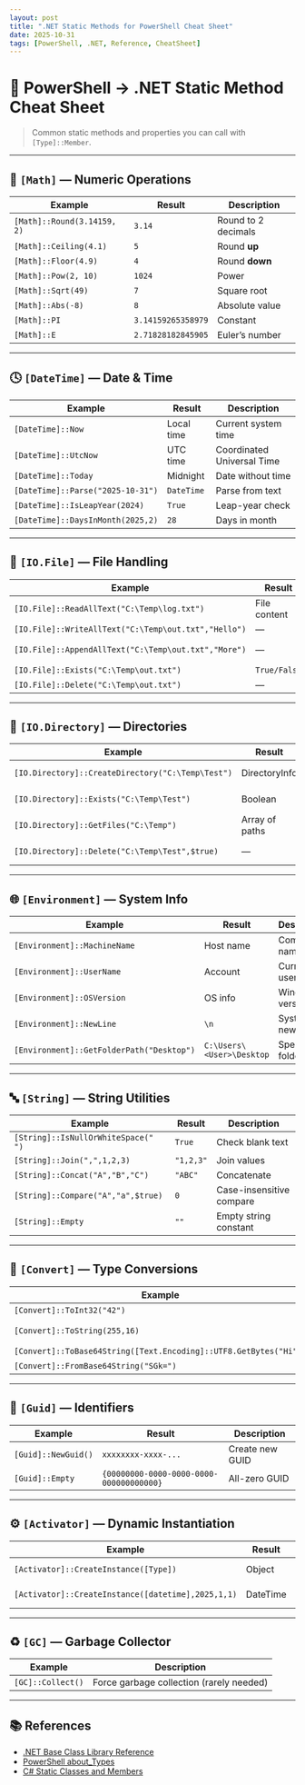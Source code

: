 ```yaml
---
layout: post
title: ".NET Static Methods for PowerShell Cheat Sheet"
date: 2025-10-31
tags: [PowerShell, .NET, Reference, CheatSheet]
---
```


# 🧩 PowerShell → .NET Static Method Cheat Sheet

> Common static methods and properties you can call with `[Type]::Member`.

---

## 🧮 `[Math]` — Numeric Operations

| Example | Result | Description |
|----------|---------|-------------|
| `[Math]::Round(3.14159, 2)` | `3.14` | Round to 2 decimals |
| `[Math]::Ceiling(4.1)` | `5` | Round **up** |
| `[Math]::Floor(4.9)` | `4` | Round **down** |
| `[Math]::Pow(2, 10)` | `1024` | Power |
| `[Math]::Sqrt(49)` | `7` | Square root |
| `[Math]::Abs(-8)` | `8` | Absolute value |
| `[Math]::PI` | `3.14159265358979` | Constant |
| `[Math]::E` | `2.71828182845905` | Euler’s number |

---

## 🕓 `[DateTime]` — Date & Time

| Example | Result | Description |
|----------|---------|-------------|
| `[DateTime]::Now` | Local time | Current system time |
| `[DateTime]::UtcNow` | UTC time | Coordinated Universal Time |
| `[DateTime]::Today` | Midnight | Date without time |
| `[DateTime]::Parse("2025-10-31")` | `DateTime` | Parse from text |
| `[DateTime]::IsLeapYear(2024)` | `True` | Leap-year check |
| `[DateTime]::DaysInMonth(2025,2)` | `28` | Days in month |

---

## 📄 `[IO.File]` — File Handling

| Example | Result | Description |
|----------|---------|-------------|
| `[IO.File]::ReadAllText("C:\Temp\log.txt")` | File content | Read text |
| `[IO.File]::WriteAllText("C:\Temp\out.txt","Hello")` | — | Write text |
| `[IO.File]::AppendAllText("C:\Temp\out.txt","More")` | — | Append text |
| `[IO.File]::Exists("C:\Temp\out.txt")` | `True/False` | Check file |
| `[IO.File]::Delete("C:\Temp\out.txt")` | — | Delete file |

---

## 📁 `[IO.Directory]` — Directories

| Example | Result | Description |
|----------|---------|-------------|
| `[IO.Directory]::CreateDirectory("C:\Temp\Test")` | DirectoryInfo | Create folder |
| `[IO.Directory]::Exists("C:\Temp\Test")` | Boolean | Check folder |
| `[IO.Directory]::GetFiles("C:\Temp")` | Array of paths | List files |
| `[IO.Directory]::Delete("C:\Temp\Test",$true)` | — | Delete recursively |

---

## 🌐 `[Environment]` — System Info

| Example | Result | Description |
|----------|---------|-------------|
| `[Environment]::MachineName` | Host name | Computer name |
| `[Environment]::UserName` | Account | Current user |
| `[Environment]::OSVersion` | OS info | Windows version |
| `[Environment]::NewLine` | `\n` | System newline |
| `[Environment]::GetFolderPath("Desktop")` | `C:\Users\<User>\Desktop` | Special folder |

---

## 🔤 `[String]` — String Utilities

| Example | Result | Description |
|----------|---------|-------------|
| `[String]::IsNullOrWhiteSpace("  ")` | `True` | Check blank text |
| `[String]::Join(",",1,2,3)` | `"1,2,3"` | Join values |
| `[String]::Concat("A","B","C")` | `"ABC"` | Concatenate |
| `[String]::Compare("A","a",$true)` | `0` | Case-insensitive compare |
| `[String]::Empty` | `""` | Empty string constant |

---

## 🔢 `[Convert]` — Type Conversions

| Example | Result | Description |
|----------|---------|-------------|
| `[Convert]::ToInt32("42")` | `42` | String → Int |
| `[Convert]::ToString(255,16)` | `"ff"` | Number → Hex |
| `[Convert]::ToBase64String([Text.Encoding]::UTF8.GetBytes("Hi"))` | `"SGk="` | Encode |
| `[Convert]::FromBase64String("SGk=")` | Byte[] | Decode |

---

## 🧩 `[Guid]` — Identifiers

| Example | Result | Description |
|----------|---------|-------------|
| `[Guid]::NewGuid()` | `xxxxxxxx-xxxx-...` | Create new GUID |
| `[Guid]::Empty` | `{00000000-0000-0000-0000-000000000000}` | All-zero GUID |

---

## ⚙️ `[Activator]` — Dynamic Instantiation

| Example | Result | Description |
|----------|---------|-------------|
| `[Activator]::CreateInstance([Type])` | Object | Same as `New-Object` |
| `[Activator]::CreateInstance([datetime],2025,1,1)` | DateTime | Call constructor |

---

## ♻️ `[GC]` — Garbage Collector

| Example | Description |
|----------|-------------|
| `[GC]::Collect()` | Force garbage collection (rarely needed) |

---

## 📚 References

- [.NET Base Class Library Reference](https://learn.microsoft.com/en-us/dotnet/api/?view=netframework-4.8)
- [PowerShell about_Types](https://learn.microsoft.com/en-us/powershell/module/microsoft.powershell.core/about/about_Types)
- [C# Static Classes and Members](https://learn.microsoft.com/en-us/dotnet/csharp/programming-guide/classes-and-structs/static-classes-and-static-class-members)
